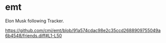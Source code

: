 # emt
Elon Musk following Tracker.

https://github.com/cmj/emt/blob/91a574cdac98e2c35ccd2688909755049a6b4548/friends.diff#L1-L50
